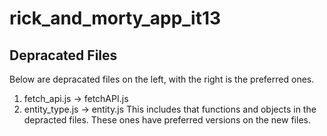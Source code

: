# rick_and_morty_app_it13

## Depracated Files
Below are depracated files on the left, with the right is the preferred ones.
  1. fetch_api.js -> fetchAPI.js
  2. entity_type.js -> entity.js
This includes that functions and objects in the depracted files. These ones have
preferred versions on the new files.

